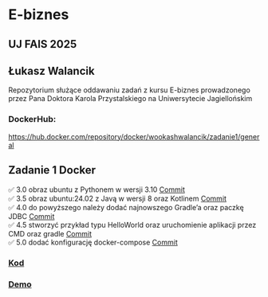 # E-biznes
## UJ FAIS 2025
## Łukasz Walancik
Repozytorium służące oddawaniu zadań z kursu E-biznes prowadzonego przez Pana Doktora Karola Przystalskiego na Uniwersytecie Jagiellońskim

### DockerHub:
https://hub.docker.com/repository/docker/wookashwalancik/zadanie1/general

## Zadanie 1 Docker
✅ 3.0 obraz ubuntu z Pythonem w wersji 3.10 [Commit](https://github.com/LukashWalancik/E-biznes/commit/ebe4e583a876dd737a726640d11e54b7aa419037)  
✅ 3.5 obraz ubuntu:24.02 z Javą w wersji 8 oraz Kotlinem [Commit](https://github.com/LukashWalancik/E-biznes/commit/389d05077e7597b3aa9f70c9f60d41ee0121494d)  
✅ 4.0 do powyższego należy dodać najnowszego Gradle’a oraz paczkę JDBC [Commit](https://github.com/LukashWalancik/E-biznes/commit/b38b920bf7cc856d9f14e36f1e12c1d8db4dd6c1)  
✅ 4.5 stworzyć przykład typu HelloWorld oraz uruchomienie aplikacji przez CMD oraz gradle [Commit](https://github.com/LukashWalancik/E-biznes/commit/a864d484992209d3b87d47ef167a2afc1dfc4e17)  
✅ 5.0 dodać konfigurację docker-compose [Commit](https://github.com/LukashWalancik/E-biznes/commit/7f19387fed63c7d0bd5ce6109b0f9ce3b849dacd)  
### [Kod](https://github.com/LukashWalancik/E-biznes/tree/main/1_Zadanie)
### [Demo](https://github.com/LukashWalancik/E-biznes/blob/main/Dema/E-Biznes_Docker.mkv)